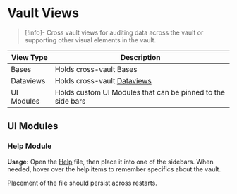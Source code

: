 # Vault Views

> [!info]-
> Cross vault views for auditing data across the vault or supporting other visual elements in the vault.

| View Type  | Description                                                            |
| ---------- | ---------------------------------------------------------------------- |
| Bases      | Holds cross-vault Bases                                                |
| Dataviews  | Holds cross-vault [Dataviews](../plugins/plugins/Dataview%20Plugin.md) |
| UI Modules | Holds custom UI Modules that can be pinned to the side bars            |

## UI Modules

### Help Module

**Usage:** Open the [Help](UI%20Modules/Help%20Module/Help.md) file, then place it into one of the sidebars. When needed, hover over the help items to remember specifics about the vault.

Placement of the file should persist across restarts.
